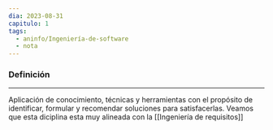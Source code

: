 ```yaml
---
dia: 2023-08-31
capitulo: 1
tags:
  - aninfo/Ingeniería-de-software
  - nota
---
```

### Definición
---
Aplicación de conocimiento, técnicas y herramientas con el propósito de identificar, formular y recomendar soluciones para satisfacerlas. Veamos que esta diciplina esta muy alineada con la [[Ingeniería de requisitos]] 